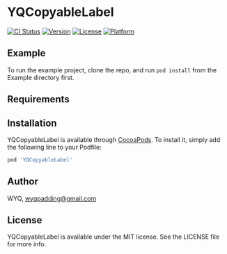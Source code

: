 # YQCopyableLabel

[![CI Status](https://img.shields.io/travis/WYQ/YQCopyableLabel.svg?style=flat)](https://travis-ci.org/WYQ/YQCopyableLabel)
[![Version](https://img.shields.io/cocoapods/v/YQCopyableLabel.svg?style=flat)](https://cocoapods.org/pods/YQCopyableLabel)
[![License](https://img.shields.io/cocoapods/l/YQCopyableLabel.svg?style=flat)](https://cocoapods.org/pods/YQCopyableLabel)
[![Platform](https://img.shields.io/cocoapods/p/YQCopyableLabel.svg?style=flat)](https://cocoapods.org/pods/YQCopyableLabel)

## Example

To run the example project, clone the repo, and run `pod install` from the Example directory first.

## Requirements

## Installation

YQCopyableLabel is available through [CocoaPods](https://cocoapods.org). To install
it, simply add the following line to your Podfile:

```ruby
pod 'YQCopyableLabel'
```

## Author

WYQ, wyqpadding@gmail.com

## License

YQCopyableLabel is available under the MIT license. See the LICENSE file for more info.
